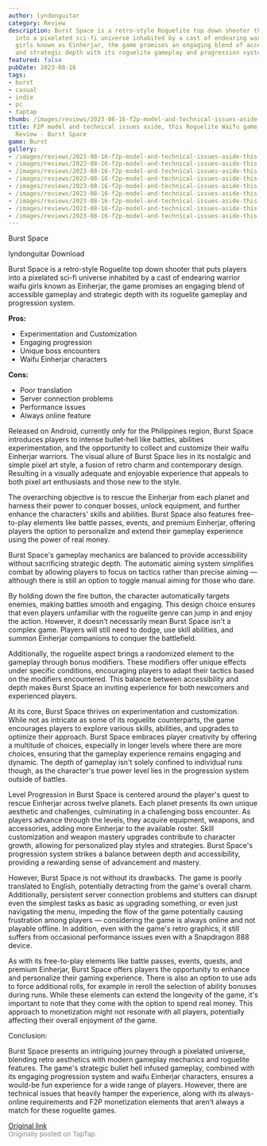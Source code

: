 ```yaml
---
author: lyndonguitar
category: Review
description: Burst Space is a retro-style Roguelite top down shooter that puts players
  into a pixelated sci-fi universe inhabited by a cast of endearing warrior waifu
  girls known as Einherjar, the game promises an engaging blend of accessible gameplay
  and strategic depth with its roguelite gameplay and progression system.
featured: false
pubDate: 2023-08-16
tags:
- burst
- casual
- indie
- pc
- taptap
thumb: /images/reviews/2023-08-16-f2p-model-and-technical-issues-aside-this-roguelite-waifu-game-is-fun--full-review---burs-0.avif
title: F2P model and technical issues aside, this Roguelite Waifu game is fun | Full
  Review - Burst Space
game: Burst
gallery:
- /images/reviews/2023-08-16-f2p-model-and-technical-issues-aside-this-roguelite-waifu-game-is-fun--full-review---burs-0.avif
- /images/reviews/2023-08-16-f2p-model-and-technical-issues-aside-this-roguelite-waifu-game-is-fun--full-review---burs-1.avif
- /images/reviews/2023-08-16-f2p-model-and-technical-issues-aside-this-roguelite-waifu-game-is-fun--full-review---burs-2.avif
- /images/reviews/2023-08-16-f2p-model-and-technical-issues-aside-this-roguelite-waifu-game-is-fun--full-review---burs-3.avif
- /images/reviews/2023-08-16-f2p-model-and-technical-issues-aside-this-roguelite-waifu-game-is-fun--full-review---burs-4.avif
- /images/reviews/2023-08-16-f2p-model-and-technical-issues-aside-this-roguelite-waifu-game-is-fun--full-review---burs-5.avif
- /images/reviews/2023-08-16-f2p-model-and-technical-issues-aside-this-roguelite-waifu-game-is-fun--full-review---burs-6.avif
- /images/reviews/2023-08-16-f2p-model-and-technical-issues-aside-this-roguelite-waifu-game-is-fun--full-review---burs-7.avif
- /images/reviews/2023-08-16-f2p-model-and-technical-issues-aside-this-roguelite-waifu-game-is-fun--full-review---burs-8.avif
---
```

Burst Space

lyndonguitar
Download

Burst Space is a retro-style Roguelite top down shooter that puts players into a pixelated sci-fi universe inhabited by a cast of endearing warrior waifu girls known as Einherjar, the game promises an engaging blend of accessible gameplay and strategic depth with its roguelite gameplay and progression system.


**Pros:**
- Experimentation and Customization
- Engaging progression
- Unique boss encounters
- Waifu Einherjar characters



**Cons:**
- Poor translation
- Server connection problems
- Performance issues
- Always online feature


Released on Android, currently only for the Philippines region, Burst Space introduces players to intense bullet-hell like battles, abilities experimentation, and the opportunity to collect and customize their waifu Einherjar warriors. The visual allure of Burst Space lies in its nostalgic and simple pixel art style, a fusion of retro charm and contemporary design. Resulting in a visually adequate and enjoyable experience that appeals to both pixel art enthusiasts and those new to the style.

The overarching objective is to rescue the Einherjar from each planet and harness their power to conquer bosses, unlock equipment, and further enhance the characters' skills and abilities. Burst Space also features free-to-play elements like battle passes, events, and premium Einherjar, offering players the option to personalize and extend their gameplay experience using the power of real money.

Burst Space's gameplay mechanics are balanced to provide accessibility without sacrificing strategic depth. The automatic aiming system simplifies combat by allowing players to focus on tactics rather than precise aiming — although there is still an option to toggle manual aiming for those who dare.

By holding down the fire button, the character automatically targets enemies, making battles smooth and engaging. This design choice ensures that even players unfamiliar with the roguelite genre can jump in and enjoy the action. However, it doesn’t necessarily mean Burst Space isn't a complex game. Players will still need to dodge, use skill abilities, and summon Einherjar companions to conquer the battlefield.

Additionally, the roguelite aspect brings a randomized element to the gameplay through bonus modifiers. These modifiers offer unique effects under specific conditions, encouraging players to adapt their tactics based on the modifiers encountered. This balance between accessibility and depth makes Burst Space an inviting experience for both newcomers and experienced players.

At its core, Burst Space thrives on experimentation and customization. While not as intricate as some of its roguelite counterparts, the game encourages players to explore various skills, abilities, and upgrades to optimize their approach.  Burst Space embraces player creativity by offering a multitude of choices, especially in longer levels where there are more choices, ensuring that the gameplay experience remains engaging and dynamic. The depth of gameplay isn't solely confined to individual runs though, as the character's true power level lies in the progression system outside of battles.

Level Progression in Burst Space is centered around the player's quest to rescue Einherjar across twelve planets. Each planet presents its own unique aesthetic and challenges, culminating in a challenging boss encounter. As players advance through the levels, they acquire equipment, weapons, and accessories, adding more Einherjar to the available roster. Skill customization and weapon mastery upgrades contribute to character growth, allowing for personalized play styles and strategies. Burst Space's progression system strikes a balance between depth and accessibility, providing a rewarding sense of advancement and mastery.

However, Burst Space is not without its drawbacks. The game is poorly translated to English, potentially detracting from the game's overall charm. Additionally, persistent server connection problems and stutters can disrupt even the simplest tasks as basic as upgrading something, or even just navigating the menu, impeding the flow of the game potentially causing frustration among players — considering the game is always online and not playable offline. In addition, even with the game's retro graphics, it still suffers from occasional performance issues even with a Snapdragon 888 device.

As with its free-to-play elements like battle passes, events, quests, and premium Einherjar, Burst Space offers players the opportunity to enhance and personalize their gaming experience. There is also an option to use ads to force additional rolls, for example in reroll the selection of ability bonuses during runs. While these elements can extend the longevity of the game, it's important to note that they come with the option to spend real money. This approach to monetization might not resonate with all players, potentially affecting their overall enjoyment of the game.

Conclusion:

Burst Space presents an intriguing journey through a pixelated universe, blending retro aesthetics with modern gameplay mechanics and roguelite features. The game's strategic bullet hell infused gameplay, combined with its engaging progression system and waifu Einherjar characters, ensures a would-be fun experience for a wide range of players. However, there are technical issues that heavily hamper the experience, along with its always-online requirements and F2P monetization elements that aren’t always a match for these roguelite games.

[Original link](https://www.taptap.io/post/6148803)<br><span style="font-size: 0.95em; color: #888;">Originally posted on TapTap.</span>